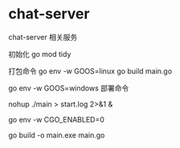 # chat-server

chat-server 相关服务

初始化
go mod tidy

打包命令
go env -w GOOS=linux
go build main.go

go env -w GOOS=windows
部署命令

nohup ./main  > start.log 2>&1 &

go env -w CGO_ENABLED=0

go build -o main.exe main.go

